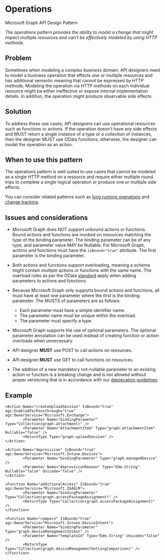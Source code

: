 # Operations

Microsoft Graph API Design Pattern

*The operations pattern provides the ability to model a change that might impact multiple resources and can't be effectively modeled by using HTTP methods.*

## Problem

Sometimes when modeling a complex business domain, API designers need to model a business operation that effects one or multiple resources and has additional semantic meaning that cannot be expressed by HTTP methods. Modeling the operation via HTTP methods on each individual resource might be either ineffective or expose internal implementation details. In addition, the operation might produce observable side effects.

## Solution

To address these use cases, API designers can use operational resources such as functions or actions.
If the operation doesn't have any side effects and MUST return a single instance of a type or a collection of instances, then the designer MUST use OData functions; otherwise, the designer can model the operation as an action.

## When to use this pattern

The operations pattern is well suited to use cases that cannot be modeled as a single HTTP method on a resource and require either multiple round trips to complete a single logical operation or produce one or multiple side effects.

You can consider related patterns such as [long running operations](./long-running-operations.md) and [change tracking](./change-tracking.md).

## Issues and considerations

- Microsoft Graph does NOT support unbound actions or functions. Bound actions and functions are invoked on resources matching the type of the binding parameter. The binding parameter can be of any type, and parameter value MAY be Nullable. 
For Microsoft Graph, actions and functions must have the `isBound="true"` attribute. The first parameter is the binding parameter.

- Both actions and functions support overloading, meaning a schema might contain multiple actions or functions with the same name. The overload rules as per the OData [standard](http://docs.oasis-open.org/odata/odata-csdl-xml/v4.01/odata-csdl-xml-v4.01.html#sec_FunctionOverloads) apply when adding parameters to actions and functions.
  
- Because Microsoft Graph only supports bound actions and functions, all must have at least one parameter where the first is the binding parameter. The MUSTS of parameters are as follows:

  - Each parameter must have a simple identifier name.
  - The parameter name must be unique within the overload.
  - The parameter must specify a type.

- Microsoft Graph supports the use of optional parameters. The optional parameter annotation can be used instead of creating function or action overloads when unnecessary.

- API designer **MUST** use POST to call actions on resources.
- API designer **MUST** use GET to call functions on resources.

- The addition of a new mandatory not-nullable parameter to an existing action or function is a breaking change and is not allowed without proper versioning that is in accordance with our [deprecation guidelines](https://github.com/microsoft/api-guidelines/blob/vNext/graph/deprecation.md).

## Example

```
<Action Name="createUploadSession" IsBound="true" ags:EnabledForPassthrough="true" ags:OwnerService="Microsoft.Exchange">
        <Parameter Name="bindingParameter" Type="Collection(graph.attachment)" />
        <Parameter Name="AttachmentItem" Type="graph.attachmentItem" Nullable="false" />
        <ReturnType Type="graph.uploadSession" />
</Action>

<Action Name="deprovision" IsBound="true" ags:OwnerService="Microsoft.Intune.Devices">
        <Parameter Name="bindingParameter" Type="graph.managedDevice" />
        <Parameter Name="deprovisionReason" Type="Edm.String" Nullable="false" Unicode="false" />
</Action>

<Function Name="additionalAccess" IsBound="true" ags:OwnerService="Microsoft.IGAELM">
        <Parameter Name="bindingParameter" Type="Collection(graph.accessPackageAssignment)" />
        <ReturnType Type="Collection(graph.accessPackageAssignment)" />
</Function>

<Function Name="compare" IsBound="true" ags:OwnerService="Microsoft.Intune.DeviceIntent">
        <Parameter Name="bindingParameter" Type="graph.deviceManagementIntent" />
        <Parameter Name="templateId" Type="Edm.String" Unicode="false" />
        <ReturnType Type="Collection(graph.deviceManagementSettingComparison)" />
</Function>

```
